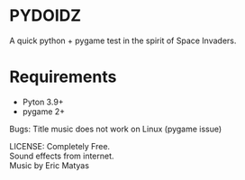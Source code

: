 PYDOIDZ
========

A quick python + pygame test in the spirit of Space Invaders.

Requirements
============
- Pyton 3.9+
- pygame 2+


Bugs: Title music does not work on Linux (pygame issue)

LICENSE: Completely Free. <br>
Sound effects from internet. <br>
Music by Eric Matyas
